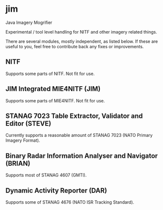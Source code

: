 # jim

Java Imagery Mogrifier

Experimental / tool level handling for NITF and other imagery related things.

There are several modules, mostly independent, as listed below. If these are useful to you, feel free to contribute back any fixes or improvements.

## NITF

Supports some parts of NITF. Not fit for use.

## JIM Integrated MIE4NITF (JIM)

Supports some parts of MIE4NITF. Not fit for use.

## STANAG 7023 Table Extractor, Validator and Editor (STEVE)

Currently supports a reasonable amount of STANAG 7023 (NATO Primary Imagery Format).

## Binary Radar Information Analyser and Navigator (BRIAN)

Supports most of STANAG 4607 (GMTI).

## Dynamic Activity Reporter (DAR)

Supports some of STANAG 4676 (NATO ISR Tracking Standard).
